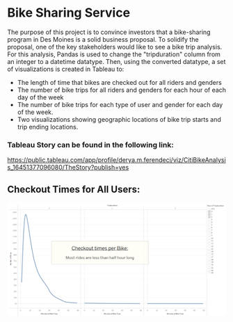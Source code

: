 # Bike Sharing Service

The purpose of this project is to convince investors that a bike-sharing program in Des Moines is a solid business proposal. To solidify the proposal, one of the key stakeholders would like to see a bike trip analysis. For this analysis, Pandas is used to change the "tripduration" column from an integer to a datetime datatype. Then, using the converted datatype, a set of visualizations is created in Tableau to:

- The length of time that bikes are checked out for all riders and genders
- The number of bike trips for all riders and genders for each hour of each day of the week
- The number of bike trips for each type of user and gender for each day of the week.
- Two visualizations showing geographic locations of bike trip starts and trip ending locations.

### Tableau Story can be found in the following link:
https://public.tableau.com/app/profile/derya.m.ferendeci/viz/CitiBikeAnalysis_16451377096080/TheStory?publish=yes

## Checkout Times for All Users:
!["images/01_CheckoutTimesforUsers.png"](images/01_CheckoutTimesforUsers.png)


